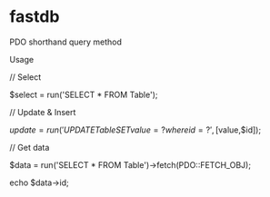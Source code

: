 # fastdb
PDO shorthand query method

Usage

// Select

$select = run('SELECT * FROM Table');

// Update & Insert

$update = run('UPDATE Table SET value = ? where id = ?',[$value,$id]);

// Get data

$data = run('SELECT * FROM Table')->fetch(PDO::FETCH_OBJ);

echo $data->id;
